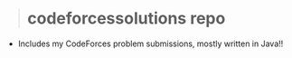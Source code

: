 ># codeforcessolutions repo
  * Includes my CodeForces problem submissions, mostly written in Java!!
